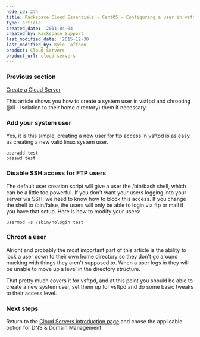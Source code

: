 ```yaml
---
node_id: 274
title: Rackspace Cloud Essentials - CentOS - Configuring a user in vsftpd
type: article
created_date: '2011-04-04'
created_by: Rackspace Support
last_modified_date: '2015-12-30'
last_modified_by: Kyle Laffoon
product: Cloud Servers
product_url: cloud-servers
---
```


### Previous section

[Create a Cloud Server](/how-to/create-a-cloud-server)

This article shows you how to create a system user in vstfpd and
chrooting (jail - isolation to their home directory) them if necessary.

### Add your system user

Yes, it is this simple, creating a new user for ftp access in vsftpd is
as easy as creating a new valid linux system user.

    useradd test
    passwd test

### Disable SSH access for FTP users

The default user creation script will give a user the /bin/bash shell,
which can be a little too powerful. If you don't want your users
logging into your server via SSH, we need to know how to block this
access.  If you change the shell to /bin/false, the users will only be
able to login via ftp or mail if you have that setup. Here is how to
modify your users:

    usermod -s /sbin/nologin test

### Chroot a user

Alright and probably the most important part of this article is the
ability to lock a user down to their own home directory so they don't go
around mucking with things they aren't supposed to. When a user logs
in they will be unable to move up a level in the directory structure.

That pretty much covers it for vsftpd, and at this point you should be
able to create a new system user, set them up for vsftpd and do some
basic tweaks to their access level.

### Next steps

Return to the [Cloud Servers introduction page](/how-to/cloud-servers) and chose the applicable option for DNS & Domain Management.
